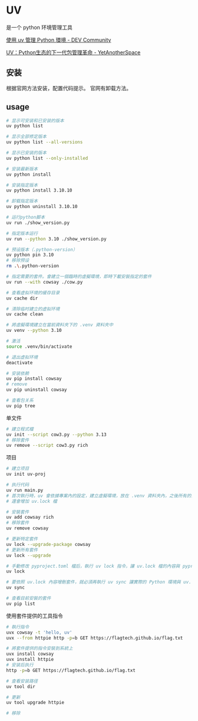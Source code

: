 # UV

是一个 python 环境管理工具

[使用 uv 管理 Python 環境 - DEV Community](https://dev.to/codemee/shi-yong-uv-guan-li-python-huan-jing-53hg)

[UV：Python生态的下一代包管理革命 - YetAnotherSpace](https://hinnuryuu.cc/index.php/archives/53/)

## 安装

根据官网方法安装，配置代码提示。
官网有卸载方法。

## usage

```sh
# 显示可安装和已安装的版本
uv python list

# 显示全部修定版本
uv python list --all-versions

# 显示已安装的版本
uv python list --only-installed

# 安装最新版本
uv python install

# 安装指定版本
uv python install 3.10.10

# 卸载指定版本
uv python uninstall 3.10.10

```

```sh
# 运行python脚本
uv run ./show_version.py

# 指定版本运行
uv run --python 3.10 ./show_version.py

# 预设版本（.python-version）
uv python pin 3.10
# 移除预设
rm .\.python-version

```

```sh
# 指定需要的套件。會建立一個臨時的虛擬環境，即時下載安裝指定的套件
uv run --with cowsay ./cow.py

# 查看虚拟环境的缓存目录
uv cache dir

# 清除临时建立的虚拟环境
uv cache clean
```

```sh
# 將虛擬環境建立在當前資料夾下的 .venv 資料夾中
uv venv --python 3.10

# 激活
source .venv/bin/activate

# 退出虚拟环境
deactivate

# 安装依赖
uv pip install cowsay
# remove
uv pip uninstall cowsay

# 查看包关系
uv pip tree
```

单文件

```sh
# 建立程式檔
uv init --script cow3.py --python 3.13
# 移除套件
uv remove --script cow3.py rich
```

项目

```sh
# 建立项目
uv init uv-proj

# 执行代码
uv run main.py 
# 首次執行時，uv 會依據專案內的設定，建立虛擬環境，放在 .venv 資料夾內，之後所有的操作都是利用這個虛擬環境
# 還會增加 uv.lock 檔

# 安裝套件
uv add cowsay rich
# 移除套件
uv remove cowsay

# 更新特定套件
uv lock --upgrade-package cowsay
# 更新所有套件
uv lock --upgrade

# 手動修改 pyproject.toml 檔后，執行 uv lock 指令，讓 uv.lock 檔的內容與 pyproject.toml 檔一致
uv lock

# 要依照 uv.lock 內容增刪套件，就必須再執行 uv sync 讓實際的 Python 環境與 uv.lock 檔的內容一致
uv sync

# 查看目前安裝的套件
uv pip list
```

使用套件提供的工具指令

```sh
# 執行指令
uvx cowsay -t 'hello, uv'
uvx --from httpie http -p=b GET https://flagtech.github.io/flag.txt

# 將套件提供的指令安裝到系統上
uvx install cowsay
uvx install httpie
# 安装后执行
http -p=b GET https://flagtech.github.io/flag.txt

# 查看安装路径
uv tool dir

# 更新
uv tool upgrade httpie

# 移除
```
